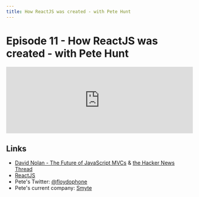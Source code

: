 ```yaml
---
title: How ReactJS was created - with Pete Hunt
---
```


# Episode 11 - How ReactJS was created - with Pete Hunt

<iframe src="https://omny.fm/shows/feeling-of-computing/1-1-how-reactjs-was-created-with-pete-hunt/embed" width="100%" height="180" frameborder="0"></iframe>

## Links

- [David Nolan - The Future of JavaScript MVCs](http://swannodette.github.io/2013/12/17/the-future-of-javascript-mvcs) & [the Hacker News Thread](https://news.ycombinator.com/item?id=6936975)
- [ReactJS](https://facebook.github.io/react/)
- Pete's Twitter: [@floydophone](https://twitter.com/floydophone)
- Pete's current company: [Smyte](https://www.smyte.com/)
